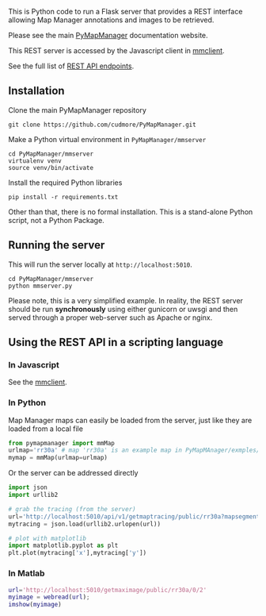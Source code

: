 This is Python code to run a Flask server that provides a REST interface allowing Map Manager annotations and images to be retrieved.

Please see the main [PyMapManager](http://blog.cudmore.io/PyMapManager) documentation website.

This REST server is accessed by the Javascript client in [mmclient](https://github.com/cudmore/PyMapManager/tree/master/mmclient).

See the full list of [REST API endpoints](http://blog.cudmore.io/PyMapManager/rest-api/).

## Installation

Clone the main PyMapManager repository

	git clone https://github.com/cudmore/PyMapManager.git

Make a Python virtual environment in `PyMapManager/mmserver`

	cd PyMapManager/mmserver
	virtualenv venv
	source venv/bin/activate

Install the required Python libraries

	pip install -r requirements.txt

Other than that, there is no formal installation. This is a stand-alone Python script, not a Python Package.
	
## Running the server

This will run the server locally at `http://localhost:5010`.

```
cd PyMapManager/mmserver
python mmserver.py
```

Please note, this is a very simplified example. In reality, the REST server should be run **synchronously** using either gunicorn or uwsgi and then served through a proper web-server such as Apache or nginx.


## Using the REST API in a scripting language

### In Javascript

See the [mmclient](https://github.com/cudmore/PyMapManager/tree/master/mmclient).

### In Python

Map Manager maps can easily be loaded from the server, just like they are loaded from a local file

```python
from pymapmanager import mmMap
urlmap='rr30a' # map 'rr30a' is an example map in PyMapMAnager/exmples/exampleMaps
mymap = mmMap(urlmap=urlmap)
```

Or the server can be addressed directly

```python
import json
import urllib2

# grab the tracing (from the server)
url='http://localhost:5010/api/v1/getmaptracing/public/rr30a?mapsegment=&session=3&xstat=x&ystat=y&zstat=z'
mytracing = json.load(urllib2.urlopen(url))

# plot with matplotlib
import matplotlib.pyplot as plt
plt.plot(mytracing['x'],mytracing['y'])
```



### In Matlab

```matlab
url='http://localhost:5010/getmaximage/public/rr30a/0/2'
myimage = webread(url);
imshow(myimage)
```


